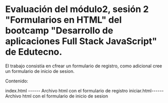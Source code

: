 # Evaluación del módulo2, sesión 2 "Formularios en HTML" del bootcamp "Desarrollo de aplicaciones Full Stack JavaScript" de Edutecno.

El trabajo consistía en cfrear un formulario de registro, como adicional cree un formulario de inicio de sesion.

Contenido:

index.html ------ Archivo html con el formulario de registro
iniciar.html------ Archivo html con el formulario de inicio de sesion
